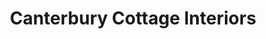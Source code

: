 ---
title: "Canterbury Cottage Interiors"
url: /holland/canterbury-cottage-interiors/
shop: Möbel
---